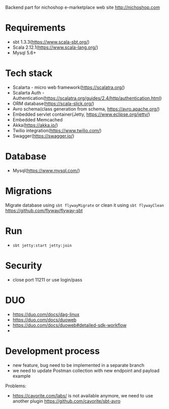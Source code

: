 Backend part for nichoshop e-marketplace web site
http://nichoshop.com

Requirements
===
- sbt 1.3.3(https://www.scala-sbt.org/)
- Scala 2.12.1(https://www.scala-lang.org/)
- Mysql 5.6+

Tech stack
===
- Scalarta - micro web framework(https://scalatra.org/)
- Scalarta Auth - Authentication(https://scalatra.org/guides/2.4/http/authentication.html)
- ORM database(https://scala-slick.org/)
- Avro schema(class generation from schema, https://avro.apache.org/)
- Embedded servlet container(Jetty, https://www.eclipse.org/jetty/)
- Embedded Memcached
- Akka(https://akka.io/)
- Twilio integration(https://www.twilio.com/)
- Swagger(https://swagger.io/)

Database
===
- Mysql(https://www.mysql.com/)

Migrations
====
Migrate database using `sbt flywayMigrate` or clean it using `sbt flywayClean`
https://github.com/flyway/flyway-sbt

Run
===
- `sbt jetty:start jetty:join`

Security
===
- close port 11211 or use login/pass

DUO
===
- https://duo.com/docs/dag-linux
- https://duo.com/docs/duoweb
- https://duo.com/docs/duoweb#detailed-sdk-workflow
- 

Development process
===
- new feature, bug need to be implemented in a separate branch
- we need to update Postman collection with new endpoint and payload example

Problems:
- https://cavorite.com/labs/ is not available anymore, we need to use another plugin
  https://github.com/cavorite/sbt-avro